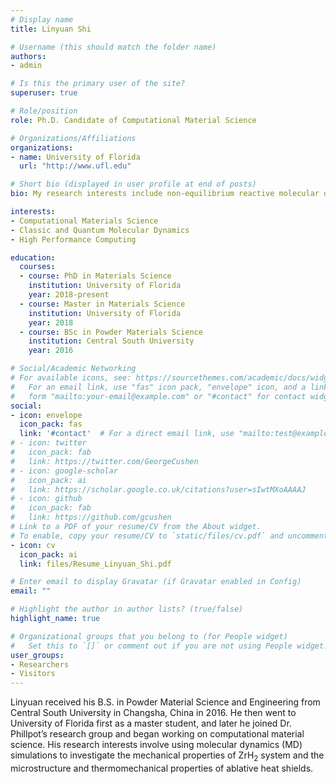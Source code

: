 ```yaml
---
# Display name
title: Linyuan Shi

# Username (this should match the folder name)
authors:
- admin

# Is this the primary user of the site?
superuser: true

# Role/position
role: Ph.D. Candidate of Computational Material Science

# Organizations/Affiliations
organizations:
- name: University of Florida
  url: "http://www.ufl.edu"

# Short bio (displayed in user profile at end of posts)
bio: My research interests include non-equilibrium reactive molecular dynamics simulation and first principles computation.

interests:
- Computational Materials Science
- Classic and Quantum Molecular Dynamics
- High Performance Computing

education:
  courses:
  - course: PhD in Materials Science
    institution: University of Florida
    year: 2018-present
  - course: Master in Materials Science
    institution: University of Florida
    year: 2018
  - course: BSc in Powder Materials Science
    institution: Central South University
    year: 2016

# Social/Academic Networking
# For available icons, see: https://sourcethemes.com/academic/docs/widgets/#icons
#   For an email link, use "fas" icon pack, "envelope" icon, and a link in the
#   form "mailto:your-email@example.com" or "#contact" for contact widget.
social:
- icon: envelope
  icon_pack: fas
  link: '#contact'  # For a direct email link, use "mailto:test@example.org".
# - icon: twitter
#   icon_pack: fab
#   link: https://twitter.com/GeorgeCushen
# - icon: google-scholar
#   icon_pack: ai
#   link: https://scholar.google.co.uk/citations?user=sIwtMXoAAAAJ
# - icon: github
#   icon_pack: fab
#   link: https://github.com/gcushen
# Link to a PDF of your resume/CV from the About widget.
# To enable, copy your resume/CV to `static/files/cv.pdf` and uncomment the lines below.  
- icon: cv
  icon_pack: ai
  link: files/Resume_Linyuan_Shi.pdf

# Enter email to display Gravatar (if Gravatar enabled in Config)
email: ""

# Highlight the author in author lists? (true/false)
highlight_name: true

# Organizational groups that you belong to (for People widget)
#   Set this to `[]` or comment out if you are not using People widget.  
user_groups:
- Researchers
- Visitors
---
```


Linyuan received his B.S. in Powder Material Science and Engineering from Central South University in Changsha, China in 2016. He then went to University of Florida first as a master student, and later he joined Dr. Phillpot’s research group and began working on computational material science. His research interests involve using molecular dynamics (MD) simulations to investigate the mechanical properties of ZrH<sub>2</sub> system and the microstructure and thermomechanical properties of ablative heat shields.
